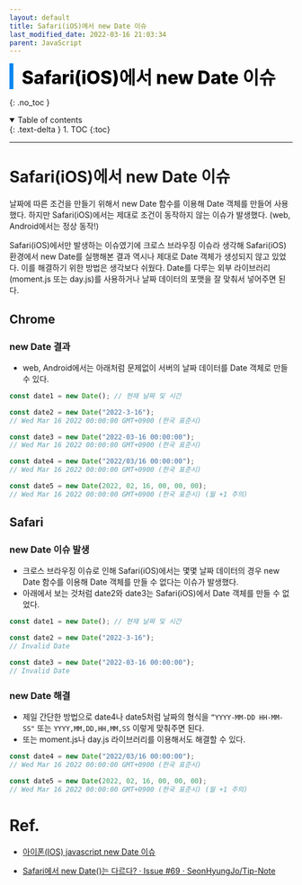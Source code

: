 ```yaml
---
layout: default
title: Safari(iOS)에서 new Date 이슈
last_modified_date: 2022-03-16 21:03:34
parent: JavaScript
---
```


<div style="font-size:32px; font-weight: 800; border-left: 7px solid #0687f0; padding-left:15px !important; color:#000000; margin-bottom:15px;">Safari(iOS)에서 new Date 이슈</div>

{: .no_toc }

<details open markdown="block">
  <summary>
    Table of contents
  </summary>
  {: .text-delta }
1. TOC
{:toc}
</details>

---

# Safari(iOS)에서 new Date 이슈

날짜에 따른 조건을 만들기 위해서 new Date 함수를 이용해 Date 객체를 만들어 사용했다. 하지만 Safari(iOS)에서는 제대로 조건이 동작하지 않는 이슈가 발생했다. (web, Android에서는 정상 동작!)

Safari(iOS)에서만 발생하는 이슈였기에 크로스 브라우징 이슈라 생각해 Safari(iOS) 환경에서 new Date를 실행해본 결과 역시나 제대로 Date 객체가 생성되지 않고 있었다. 이를 해결하기 위한 방법은 생각보다 쉬웠다. Date를 다루는 외부 라이브러리(moment.js 또는 day.js)를 사용하거나 날짜 데이터의 포맷을 잘 맞춰서 넣어주면 된다.

## Chrome

### new Date 결과

- web, Android에서는 아래처럼 문제없이 서버의 날짜 데이터를 Date 객체로 만들 수 있다.

```jsx
const date1 = new Date(); // 현재 날짜 및 시간

const date2 = new Date("2022-3-16");
// Wed Mar 16 2022 00:00:00 GMT+0900 (한국 표준시)

const date3 = new Date("2022-03-16 00:00:00");
// Wed Mar 16 2022 00:00:00 GMT+0900 (한국 표준시)

const date4 = new Date("2022/03/16 00:00:00");
// Wed Mar 16 2022 00:00:00 GMT+0900 (한국 표준시)

const date5 = new Date(2022, 02, 16, 00, 00, 00);
// Wed Mar 16 2022 00:00:00 GMT+0900 (한국 표준시) (월 +1 주의)
```

## Safari

### new Date 이슈 발생

- 크로스 브라우징 이슈로 인해 Safari(iOS)에서는 몇몇 날짜 데이터의 경우 new Date 함수를 이용해 Date 객체를 만들 수 없다는 이슈가 발생했다.
- 아래에서 보는 것처럼 date2와 date3는 Safari(iOS)에서 Date 객체를 만들 수 없었다.

```jsx
const date1 = new Date(); // 현재 날짜 및 시간

const date2 = new Date("2022-3-16");
// Invalid Date

const date3 = new Date("2022-03-16 00:00:00");
// Invalid Date
```

### new Date 해결

- 제일 간단한 방법으로 date4나 date5처럼 날짜의 형식을 `“YYYY-MM-DD HH-MM-SS"` 또는 `YYYY,MM,DD,HH,MM,SS` 이렇게 맞춰주면 된다.
- 또는 moment.js나 day.js 라이브러리를 이용해서도 해결할 수 있다.

```jsx
const date4 = new Date("2022/03/16 00:00:00");
// Wed Mar 16 2022 00:00:00 GMT+0900 (한국 표준시)

const date5 = new Date(2022, 02, 16, 00, 00, 00);
// Wed Mar 16 2022 00:00:00 GMT+0900 (한국 표준시) (월 +1 주의)
```

# Ref.

- [아이폰(IOS) javascript new Date 이슈](https://gosasac.tistory.com/48)

- [Safari에서 new Date()는 다르다? · Issue #69 · SeonHyungJo/Tip-Note](https://github.com/SeonHyungJo/Tip-Note/issues/69)
